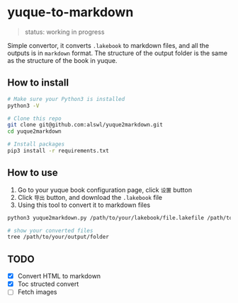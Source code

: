 # yuque-to-markdown

> status: working in progress

Simple convertor, it converts `.lakebook` to markdown files, and all the outputs is in `markdown` format.
The structure of the output folder is the same as the structure of the book in yuque.

## How to install

```bash
# Make sure your Python3 is installed
python3 -V

# Clone this repo
git clone git@github.com:alswl/yuque2markdown.git
cd yuque2markdown

# Install packages
pip3 install -r requirements.txt
```


## How to use

1. Go to your yuque book configuration page, click `设置` button
2. Click `导出` button, and download the `.lakebook` file
3. Using this tool to convert it to markdown files

```bash
python3 yuque2markdown.py /path/to/your/lakebook/file.lakefile /path/to/your/output/folder

# show your converted files
tree /path/to/your/output/folder
```

## TODO

- [x] Convert HTML to markdown
- [x] Toc structed convert
- [ ] Fetch images

